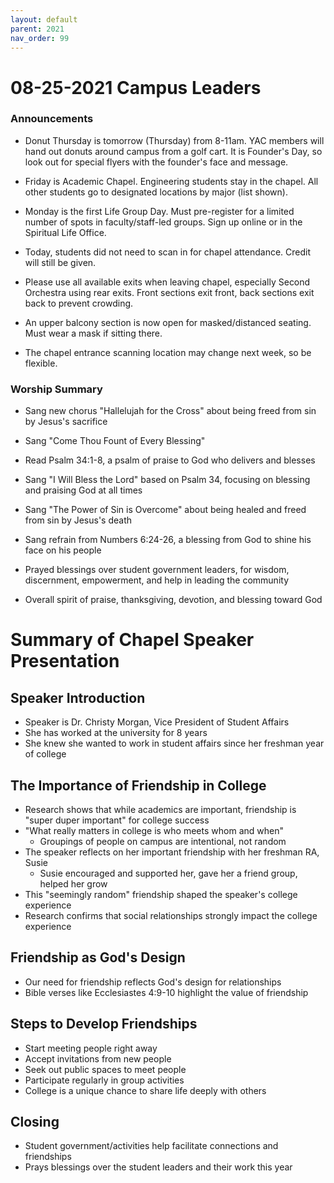 ```yaml
---
layout: default
parent: 2021
nav_order: 99
---
```


# 08-25-2021 Campus Leaders



### Announcements

- Donut Thursday is tomorrow (Thursday) from 8-11am. YAC members will hand out donuts around campus from a golf cart. It is Founder's Day, so look out for special flyers with the founder's face and message.

- Friday is Academic Chapel. Engineering students stay in the chapel. All other students go to designated locations by major (list shown).  

- Monday is the first Life Group Day. Must pre-register for a limited number of spots in faculty/staff-led groups. Sign up online or in the Spiritual Life Office.  

- Today, students did not need to scan in for chapel attendance. Credit will still be given.  

- Please use all available exits when leaving chapel, especially Second Orchestra using rear exits. Front sections exit front, back sections exit back to prevent crowding.

- An upper balcony section is now open for masked/distanced seating. Must wear a mask if sitting there.

- The chapel entrance scanning location may change next week, so be flexible.


### Worship Summary

- Sang new chorus "Hallelujah for the Cross" about being freed from sin by Jesus's sacrifice 

- Sang "Come Thou Fount of Every Blessing" 

- Read Psalm 34:1-8, a psalm of praise to God who delivers and blesses

- Sang "I Will Bless the Lord" based on Psalm 34, focusing on blessing and praising God at all times

- Sang "The Power of Sin is Overcome" about being healed and freed from sin by Jesus's death

- Sang refrain from Numbers 6:24-26, a blessing from God to shine his face on his people  

- Prayed blessings over student government leaders, for wisdom, discernment, empowerment, and help in leading the community

- Overall spirit of praise, thanksgiving, devotion, and blessing toward God


# Summary of Chapel Speaker Presentation

## Speaker Introduction
- Speaker is Dr. Christy Morgan, Vice President of Student Affairs
- She has worked at the university for 8 years
- She knew she wanted to work in student affairs since her freshman year of college

## The Importance of Friendship in College 
- Research shows that while academics are important, friendship is "super duper important" for college success
- "What really matters in college is who meets whom and when"
    - Groupings of people on campus are intentional, not random
- The speaker reflects on her important friendship with her freshman RA, Susie
    - Susie encouraged and supported her, gave her a friend group, helped her grow
- This "seemingly random" friendship shaped the speaker's college experience
- Research confirms that social relationships strongly impact the college experience

## Friendship as God's Design
- Our need for friendship reflects God's design for relationships
- Bible verses like Ecclesiastes 4:9-10 highlight the value of friendship 

## Steps to Develop Friendships  
- Start meeting people right away 
- Accept invitations from new people
- Seek out public spaces to meet people
- Participate regularly in group activities
- College is a unique chance to share life deeply with others

## Closing 
- Student government/activities help facilitate connections and friendships
- Prays blessings over the student leaders and their work this year
